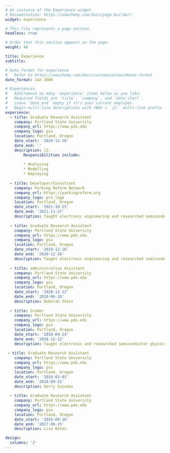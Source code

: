```yaml
---
# An instance of the Experience widget.
# Documentation: https://wowchemy.com/docs/page-builder/
widget: experience

# This file represents a page section.
headless: true

# Order that this section appears on the page.
weight: 40

title: Experience
subtitle:

# Date format for experience
#   Refer to https://wowchemy.com/docs/customization/#date-format
date_format: Jan 2006

# Experiences.
#   Add/remove as many `experience` items below as you like.
#   Required fields are `title`, `company`, and `date_start`.
#   Leave `date_end` empty if it's your current employer.
#   Begin multi-line descriptions with YAML's `|2-` multi-line prefix.
experience:
  - title: Graduate Research Assistant
    company: Portland State University
    company_url: https://www.pdx.edu
    company_logo: psu
    location: Portland, Oregon
    date_start: '2020-12-16'
    date_end: ''
    description: |2-
        Responsibilities include:
        
        * Analysing
        * Modelling
        * Deploying
        
  - title: Developer/Consultant
    company: Parking Reform Network
    company_url: https://parkingreform.org
    company_logo: prn_logo
    location: Portland, Oregon
    date_start: '2021-10-25'
    date_end: '2021-11-27'
    description: Taught electronic engineering and researched semiconductor physics.
    
  - title: Graduate Research Assistant
    company: Portland State University
    company_url: https://www.pdx.edu
    company_logo: psu
    location: Portland, Oregon
    date_start: '2019-12-16'
    date_end: '2020-12-16'
    description: Taught electronic engineering and researched semiconductor physics.
    
  - title: administrative Assistant
    company: Portland State University
    company_url: https://www.pdx.edu
    company_logo: psu
    location: Portland, Oregon
    date_start: '2018-12-12'
    date_end: '2019-06-20'
    description: Deborah Stein    
    
  - title: Grader
    company: Portland State University
    company_url: https://www.pdx.edu
    company_logo: psu
    location: Portland, Oregon
    date_start: '2018-09-24'
    date_end: '2018-12-12'
    description: Taught electronic and researched semiconductor physics.
    
 - title: Graduate Research Assistant
    company: Portland State University
    company_url: https://www.pdx.edu
    company_logo: psu
    location: Portland, Oregon
    date_start: '2018-03-01'
    date_end: '2018-09-15'
    description: Gerry Sussman
    
  - title: Graduate Research Assistant
    company: Portland State University
    company_url: https://www.pdx.edu
    company_logo: psu
    location: Portland, Oregon
    date_start: '2015-09-16'
    date_end: '2017-06-15'
    description: Lisa Bates

design:
  columns: '2'
---
```

